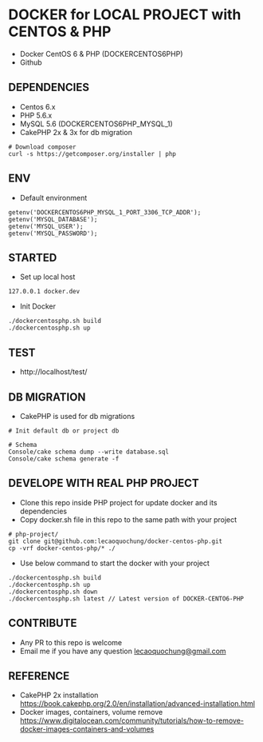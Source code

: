 # DOCKER for LOCAL PROJECT with CENTOS & PHP
- Docker CentOS 6 & PHP (DOCKERCENTOS6PHP)
- Github

## DEPENDENCIES
- Centos 6.x
- PHP 5.6.x
- MySQL 5.6 (DOCKERCENTOS6PHP_MYSQL_1)
- CakePHP 2x & 3x for db migration
```
# Download composer
curl -s https://getcomposer.org/installer | php
```

## ENV
- Default environment
```
getenv('DOCKERCENTOS6PHP_MYSQL_1_PORT_3306_TCP_ADDR');
getenv('MYSQL_DATABASE');
getenv('MYSQL_USER');
getenv('MYSQL_PASSWORD');
```

## STARTED
- Set up local host
```
127.0.0.1 docker.dev
```

- Init Docker
```
./dockercentosphp.sh build
./dockercentosphp.sh up
```

## TEST
- http://localhost/test/

## DB MIGRATION
- CakePHP is used for db migrations
```
# Init default db or project db

# Schema
Console/cake schema dump --write database.sql
Console/cake schema generate -f
```

## DEVELOPE WITH REAL PHP PROJECT
- Clone this repo inside PHP project for update docker and its dependencies
- Copy docker.sh file in this repo to the same path with your project
```
# php-project/
git clone git@github.com:lecaoquochung/docker-centos-php.git
cp -vrf docker-centos-php/* ./
```

- Use below command to start the docker with your project
```
./dockercentosphp.sh build
./dockercentosphp.sh up
./dockercentosphp.sh down
./dockercentosphp.sh latest // Latest version of DOCKER-CENTO6-PHP
```

## CONTRIBUTE
- Any PR to this repo is welcome
- Email me if you have any question lecaoquochung@gmail.com

## REFERENCE
- CakePHP 2x installation https://book.cakephp.org/2.0/en/installation/advanced-installation.html
- Docker images, containers, volume remove https://www.digitalocean.com/community/tutorials/how-to-remove-docker-images-containers-and-volumes
